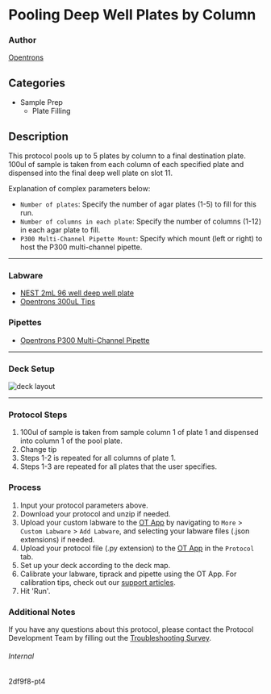 # Pooling Deep Well Plates by Column

### Author
[Opentrons](https://opentrons.com/)



## Categories
* Sample Prep
	* Plate Filling

## Description
This protocol pools up to 5 plates by column to a final destination plate. 100ul of sample is taken from each column of each specified plate and dispensed into the final deep well plate on slot 11.

Explanation of complex parameters below:
* `Number of plates`: Specify the number of agar plates (1-5) to fill for this run.
* `Number of columns in each plate`: Specify the number of columns (1-12) in each agar plate to fill.
* `P300 Multi-Channel Pipette Mount`: Specify which mount (left or right) to host the P300 multi-channel pipette.

---

### Labware
* [NEST 2mL 96 well deep well plate](nest_96_wellplate_2ml_deep)
* [Opentrons 300uL Tips](https://shop.opentrons.com/collections/opentrons-tips)

### Pipettes
* [Opentrons P300 Multi-Channel Pipette](https://shop.opentrons.com/collections/ot-2-robot/products/8-channel-electronic-pipette?variant=5984202489885)

---

### Deck Setup
![deck layout](https://opentrons-protocol-library-website.s3.amazonaws.com/custom-README-images/2df9f8/Screen+Shot+2021-10-04+at+5.29.56+PM.png)

---

### Protocol Steps
1. 100ul of sample is taken from sample column 1 of plate 1 and dispensed into column 1 of the pool plate.
2. Change tip
3. Steps 1-2 is repeated for all columns of plate 1.
4. Steps 1-3 are repeated for all plates that the user specifies.

### Process
1. Input your protocol parameters above.
2. Download your protocol and unzip if needed.
3. Upload your custom labware to the [OT App](https://opentrons.com/ot-app) by navigating to `More` > `Custom Labware` > `Add Labware`, and selecting your labware files (.json extensions) if needed.
4. Upload your protocol file (.py extension) to the [OT App](https://opentrons.com/ot-app) in the `Protocol` tab.
5. Set up your deck according to the deck map.
6. Calibrate your labware, tiprack and pipette using the OT App. For calibration tips, check out our [support articles](https://support.opentrons.com/en/collections/1559720-guide-for-getting-started-with-the-ot-2).
7. Hit 'Run'.

### Additional Notes
If you have any questions about this protocol, please contact the Protocol Development Team by filling out the [Troubleshooting Survey](https://protocol-troubleshooting.paperform.co/).

###### Internal
2df9f8-pt4
